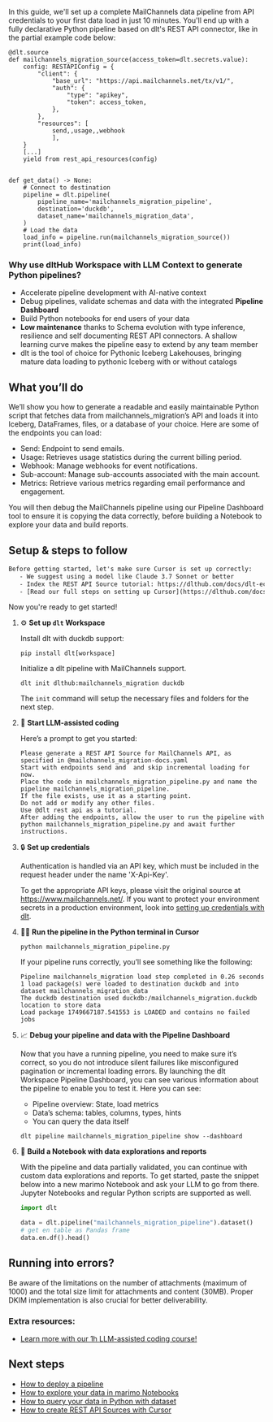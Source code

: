 In this guide, we'll set up a complete MailChannels data pipeline from API credentials to your first data load in just 10 minutes. You'll end up with a fully declarative Python pipeline based on dlt's REST API connector, like in the partial example code below:

```python-outcome
@dlt.source
def mailchannels_migration_source(access_token=dlt.secrets.value):
    config: RESTAPIConfig = {
        "client": {
            "base_url": "https://api.mailchannels.net/tx/v1/",
            "auth": {
                "type": "apikey",
                "token": access_token,
            },
        },
        "resources": [
            send,,usage,,webhook
            ],
    }
    [...]
    yield from rest_api_resources(config)


def get_data() -> None:
    # Connect to destination
    pipeline = dlt.pipeline(
        pipeline_name='mailchannels_migration_pipeline',
        destination='duckdb',
        dataset_name='mailchannels_migration_data', 
    )
    # Load the data
    load_info = pipeline.run(mailchannels_migration_source())
    print(load_info) 
```

### Why use dltHub Workspace with LLM Context to generate Python pipelines?

- Accelerate pipeline development with AI-native context
- Debug pipelines, validate schemas and data with the integrated **Pipeline Dashboard**
- Build Python notebooks for end users of your data
- **Low maintenance** thanks to Schema evolution with type inference, resilience and self documenting REST API connectors. A shallow learning curve makes the pipeline easy to extend by any team member
- dlt is the tool of choice for Pythonic Iceberg Lakehouses, bringing mature data loading to pythonic Iceberg with or without catalogs

## What you’ll do

We’ll show you how to generate a readable and easily maintainable Python script that fetches data from mailchannels_migration’s API and loads it into Iceberg, DataFrames, files, or a database of your choice. Here are some of the endpoints you can load:

- Send: Endpoint to send emails.
- Usage: Retrieves usage statistics during the current billing period.
- Webhook: Manage webhooks for event notifications.
- Sub-account: Manage sub-accounts associated with the main account.
- Metrics: Retrieve various metrics regarding email performance and engagement.

You will then debug the MailChannels pipeline using our Pipeline Dashboard tool to ensure it is copying the data correctly, before building a Notebook to explore your data and build reports.

## Setup & steps to follow

```default
Before getting started, let's make sure Cursor is set up correctly:
   - We suggest using a model like Claude 3.7 Sonnet or better
   - Index the REST API Source tutorial: https://dlthub.com/docs/dlt-ecosystem/verified-sources/rest_api/ and add it to context as **@dlt rest api**
   - [Read our full steps on setting up Cursor](https://dlthub.com/docs/dlt-ecosystem/llm-tooling/cursor-restapi#23-configuring-cursor-with-documentation)
```

Now you're ready to get started!

1. ⚙️ **Set up `dlt` Workspace**
    
    Install dlt with duckdb support:
    ```shell
    pip install dlt[workspace]
    ```

    Initialize a dlt pipeline with MailChannels support.
    ```shell
    dlt init dlthub:mailchannels_migration duckdb
    ```

    The `init` command will setup the necessary files and folders for the next step.
    
2. 🤠 **Start LLM-assisted coding**
    
    Here’s a prompt to get you started:
    
    ```prompt
    Please generate a REST API Source for MailChannels API, as specified in @mailchannels_migration-docs.yaml 
    Start with endpoints send and  and skip incremental loading for now. 
    Place the code in mailchannels_migration_pipeline.py and name the pipeline mailchannels_migration_pipeline. 
    If the file exists, use it as a starting point. 
    Do not add or modify any other files. 
    Use @dlt rest api as a tutorial. 
    After adding the endpoints, allow the user to run the pipeline with python mailchannels_migration_pipeline.py and await further instructions.
    ```

    
3. 🔒 **Set up credentials** 
    
    Authentication is handled via an API key, which must be included in the request header under the name 'X-Api-Key'.
    
    To get the appropriate API keys, please visit the original source at https://www.mailchannels.net/.
    If you want to protect your environment secrets in a production environment, look into [setting up credentials with dlt](https://dlthub.com/docs/walkthroughs/add_credentials).
    
4. 🏃‍♀️ **Run the pipeline in the Python terminal in Cursor**
    
    ```shell
    python mailchannels_migration_pipeline.py
    ```
    
    If your pipeline runs correctly, you’ll see something like the following:
    
    ```shell
    Pipeline mailchannels_migration load step completed in 0.26 seconds
    1 load package(s) were loaded to destination duckdb and into dataset mailchannels_migration_data
    The duckdb destination used duckdb:/mailchannels_migration.duckdb location to store data
    Load package 1749667187.541553 is LOADED and contains no failed jobs
    ```
    
5. 📈 **Debug your pipeline and data with the Pipeline Dashboard**

    Now that you have a running pipeline, you need to make sure it’s correct, so you do not introduce silent failures like misconfigured pagination or incremental loading errors. By launching the dlt Workspace Pipeline Dashboard, you can see various information about the pipeline to enable you to test it. Here you can see:
    - Pipeline overview: State, load metrics
    - Data’s schema: tables, columns, types, hints
    - You can query the data itself
    
    ```shell
    dlt pipeline mailchannels_migration_pipeline show --dashboard
    ```
    
6. 🐍 **Build a Notebook with data explorations and reports**

    With the pipeline and data partially validated, you can continue with custom data explorations and reports. To get started, paste the snippet below into a new marimo Notebook and ask your LLM to go from there. Jupyter Notebooks and regular Python scripts are supported as well.

    
    ```python
    import dlt

   data = dlt.pipeline("mailchannels_migration_pipeline").dataset()
   # get en table as Pandas frame
   data.en.df().head()
    ```

## Running into errors?

Be aware of the limitations on the number of attachments (maximum of 1000) and the total size limit for attachments and content (30MB). Proper DKIM implementation is also crucial for better deliverability.

### Extra resources:

- [Learn more with our 1h LLM-assisted coding course!](https://www.youtube.com/watch?v=GGid70rnJuM)

## Next steps

- [How to deploy a pipeline](https://dlthub.com/docs/walkthroughs/deploy-a-pipeline)
- [How to explore your data in marimo Notebooks](https://dlthub.com/docs/general-usage/dataset-access/marimo)
- [How to query your data in Python with dataset](https://dlthub.com/docs/general-usage/dataset-access/dataset)
- [How to create REST API Sources with Cursor](https://dlthub.com/docs/dlt-ecosystem/llm-tooling/cursor-restapi)